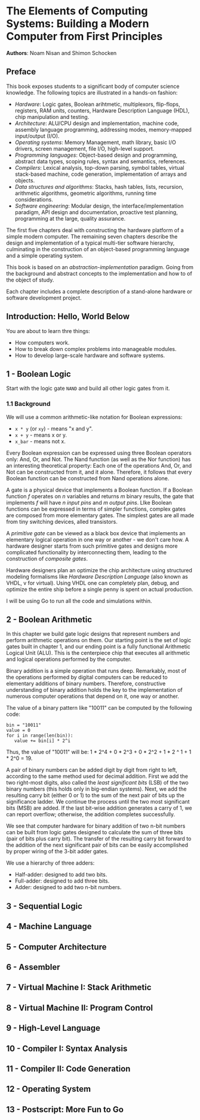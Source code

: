 # The Elements of Computing Systems: Building a Modern Computer from First Principles
**Authors**: Noam Nisan and Shimon Schocken

## Preface
This book exposes students to a significant body of computer science knowledge.
The following topics are illustrated in a hands-on fashion:
* *Hardware*: Logic gates, Boolean arihtmetic, multiplexors, flip-flops, registers, RAM units, counters, Hardware Description Language (HDL), chip manipulation and testing.
* *Architecture*: ALU/CPU design and implementation, machine code, assembly language programming, addressing modes, memory-mapped input/output (I/O). 
* *Operating systems*: Memory Management, math library, basic I/O drivers, screen management, file I/O, high-level support.
* *Programming languages*: Object-based design and programming, abstract data types, scoping rules, syntax and semantics, references.
* *Compilers*: Lexical analysis, top-down parsing, symbol tables, virtual stack-based machine, code generation, implementation of arrays and objects.
* *Data structures and algorithms*: Stacks, hash tables, lists, recursion, arithmetic algorithms, geometric algorithms, running time considerations.
* *Software engineering*: Modular design, the interface/implementation paradigm, API design and documentation, proactive test planning, programming at the large, quality assurance.

The first five chapters deal with constructing the hardware platform of a simple modern computer.
The remaining seven chapters describe the design and implementation of a typical multi-tier software hierarchy, culminating in the construction of an object-based programming language and a simple operating system.

This book is based on an *abstraction-implementation* paradigm.
Going from the background and abstract concepts to the implementation and how to of the object of study.

Each chapter includes a complete description of a stand-alone hardware or software development project.


## Introduction: Hello, World Below
You are about to learn thre things:
* How computers work. 
* How to break down complex problems into manageable modules.
* How to develop large-scale hardware and software systems.

## 1 - Boolean Logic
Start with the logic gate `NAND` and build all other logic gates from it.

### 1.1 Background
We will use a common arithmetic-like notation for Boolean expressions:
* `x * y` (or `xy`) - means "x and y".
* `x + y` - means x or y.
* `x_bar` - means not x.

Every Boolean expression can be expressed using three Boolean operators only: And, Or, and Not.
The Nand function (as well as the Nor function) has an interesting theoretical property: Each one of the operations And, Or, and Not can be constructed from it, and it alone.
Therefore, it follows that every Boolean function can be constructed from Nand operations alone.

A gate is a physical device that implements a Boolean function.
If a Boolean function *f* operates on *n* variables and returns *m* binary results, the gate that implements *f* will have *n input pins* and *m output pins*.
LIke Boolean functions can be expressed in terms of simpler functions, complex gates are composed from more elementary gates.
The simplest gates are all made from tiny switching devices, alled transistors.

A *primitive gate* can be viewed as a black box device that implements an elementary logical operation in one way or another - we don't care how.
A hardware designer starts from such primitive gates and designs more complicated functionality by interconnecting them, leading to the construction of *composite gates*.

Hardware designers plan an optimize the chip architecture using structured modeling formalisms like *Hardware Description Language* (also known as VHDL, v for virtual).
Using VHDL one can completely plan, debug, and optimize the entire ship before a single penny is spent on actual production.

I will be using Go to run all the code and simulations within.



## 2 - Boolean Arithmetic
In this chapter we build gate logic designs that represent numbers and perform arithmetic operations on them.
Our starting point is the set of logic gates built in chapter 1, and our ending point is a fully functional Arithmetic Logical Unit (ALU).
This is the centerpiece chip that executes all arithmetic and logical operations performed by the computer.

Binary addition is a simple operation that runs deep.
Remarkably, most of the operations performed by digital computers can be reduced to elementary additions of binary numbers.
Therefore, constructive understanding of binary addition holds the key to the implementation of numerous computer operations that depend on it, one way or another.

The value of a binary pattern like "10011" can be computed by the following code:
```
bin = "10011"
value = 0
for i in range(len(bin)):
   value += bin[i] * 2^i
```
Thus, the value of "10011" will be: 1 * 2^4 + 0 * 2^3 + 0 * 2^2 + 1 * 2 ^ 1  + 1 * 2^0 = 19.

A pair of binary numbers can be added digit by digit from right to left, according to the same method used for decimal addition.
First we add the two right-most digits, also called the *least significant bits* (LSB) of the two binary numbers (this holds only in big-endian systems).
Next, we add the resulting carry bit (either 0 or 1) to the sum of the next pair of bits up the significance ladder. 
We continue the process until the two most significant bits (MSB) are added.
If the last bit-wise addition generates a carry of 1, we can report overflow; otherwise, the addition completes successfully.

We see that computer hardware for binary addition of two n-bit numbers can be built from logic gates designed to calculate the sum of three bits (pair of bits plus carry bit).
The transfer of the resulting carry bit forward to the addition of the next significant pair of bits can be easily accomplished by proper wiring of the 3-bit adder gates.

We use a hierarchy of three adders:
* Half-adder: designed to add two bits.
* Full-adder: designed to add three bits.
* Adder: designed to add two n-bit numbers. 
 

## 3 - Sequential Logic

## 4 - Machine Language

## 5 - Computer Architecture

## 6 - Assembler

## 7 - Virtual Machine I: Stack Arithmetic

## 8 - Virtual Machine II: Program Control

## 9 - High-Level Language

## 10 - Compiler I: Syntax Analysis

## 11 - Compiler II: Code Generation

## 12 - Operating System

## 13 - Postscript: More Fun to Go

